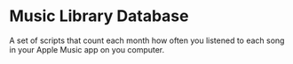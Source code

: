 # Music Library Database
A set of scripts that count each month how often you listened to each song in your Apple Music app on you computer. 
